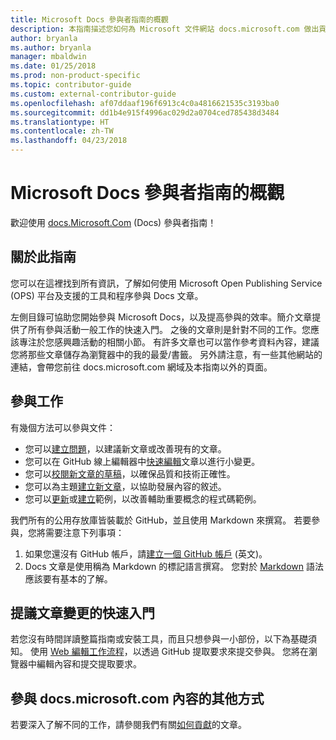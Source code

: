 ```yaml
---
title: Microsoft Docs 參與者指南的概觀
description: 本指南描述您如何為 Microsoft 文件網站 docs.microsoft.com 做出貢獻。
author: bryanla
ms.author: bryanla
manager: mbaldwin
ms.date: 01/25/2018
ms.prod: non-product-specific
ms.topic: contributor-guide
ms.custom: external-contributor-guide
ms.openlocfilehash: af07ddaaf196f6913c4c0a4816621535c3193ba0
ms.sourcegitcommit: dd1b4e915f4996ac029d2a0704ced785438d3484
ms.translationtype: HT
ms.contentlocale: zh-TW
ms.lasthandoff: 04/23/2018
---
```

# <a name="microsoft-docs-contributor-guide-overview"></a>Microsoft Docs 參與者指南的概觀

歡迎使用 [docs.Microsoft.Com](https://docs.microsoft.com) (Docs) 參與者指南！

## <a name="about-this-guide"></a>關於此指南

您可以在這裡找到所有資訊，了解如何使用 Microsoft Open Publishing Service (OPS) 平台及支援的工具和程序參與 Docs 文章。

左側目錄可協助您開始參與 Microsoft Docs，以及提高參與的效率。簡介文章提供了所有參與活動一般工作的快速入門。 之後的文章則是針對不同的工作。您應該專注於您感興趣活動的相關小節。 有許多文章也可以當作參考資料內容，建議您將那些文章儲存為瀏覽器中的我的最愛/書籤。 另外請注意，有一些其他網站的連結，會帶您前往 docs.microsoft.com 網域及本指南以外的頁面。

## <a name="contribution-tasks"></a>參與工作

有幾個方法可以參與文件：

- 您可以[建立問題](how-to-contribute.md#create-issues)，以建議新文章或改善現有的文章。
- 您可以在 GitHub 線上編輯器中[快速編輯](how-to-contribute.md#quick-edits)文章以進行小變更。
- 您可以[校閱新文章的草稿](how-to-contribute.md#review-new-articles)，以確保品質和技術正確性。
- 您可以為主題[建立新文章](how-to-contribute.md#create-new-articles)，以協助發展內容的敘述。
- 您可以[更新](how-to-contribute.md#update-samples)或[建立](how-to-contribute.md#create-samples)範例，以改善輔助重要概念的程式碼範例。

我們所有的公用存放庫皆裝載於 GitHub，並且使用 Markdown 來撰寫。 若要參與，您將需要注意下列事項：

1. 如果您還沒有 GitHub 帳戶，請[建立一個 GitHub 帳戶](https://github.com/join) \(英文\)。
2. Docs 文章是使用稱為 Markdown 的標記語言撰寫。 您對於 [Markdown](https://daringfireball.net/projects/markdown/syntax) 語法應該要有基本的了解。

## <a name="quick-start-to-propose-an-article-change"></a>提議文章變更的快速入門

若您沒有時間詳讀整篇指南或安裝工具，而且只想參與一小部份，以下為基礎須知。 使用 [Web 編輯工作流程](how-to-contribute.md#quick-edits)，以透過 GitHub 提取要求來提交參與。 您將在瀏覽器中編輯內容和提交提取要求。

## <a name="additional-ways-to-contribute-to-docsmicrosoftcom-content"></a>參與 docs.microsoft.com 內容的其他方式

若要深入了解不同的工作，請參閱我們有關[如何貢獻](how-to-contribute.md)的文章。

